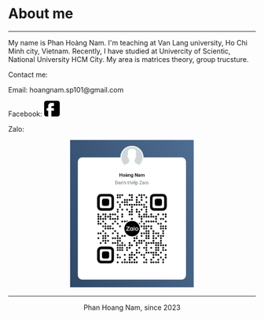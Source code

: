 

<html>
<head>

<meta name="description" content="Our first page">
<meta name="keywords" content="html tutorial template">
</head>
<body>
  <h1>About me</h1>
  <hr>
My name is Phan Hoàng Nam. I'm teaching at Van Lang university, Ho Chi Minh city, Vietnam. Recently, I have studied at Univercity of Scientic, National University HCM City. My area is matrices theory, group trucsture.

<p>Contact me:</p>
<p>Email: hoangnam.sp101@gmail.com</p>
<p>Facebook: <a href="https://facebook.com/hoangnamphan"><img src="./icon/facebook-big-logo_81347.png" />  </a></p>
<p>Zalo:</p>
  <center>  <a><img src="./icon/ZaloNam.jpg"width="50%" />  </a></center>
  
  
</body>
  <footer>
    <hr>
    <center>Phan Hoang Nam, since 2023</center></footer>
</html>
